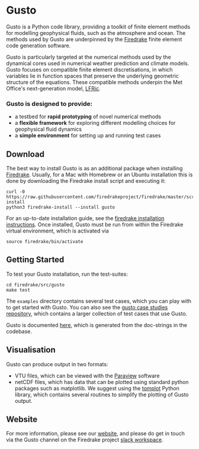 # Gusto

Gusto is a Python code library, providing a toolkit of finite element methods for modelling geophysical fluids, such as the atmosphere and ocean.
The methods used by Gusto are underpinned by the [Firedrake](http://firedrakeproject.org) finite element code generation software.

Gusto is particularly targeted at the numerical methods used by the dynamical cores used in numerical weather prediction and climate models.
Gusto focuses on compatible finite element discretisations, in which variables lie in function spaces that preserve the underlying geometric structure of the equations.
These compatible methods underpin the Met Office's next-generation model, [LFRic](https://www.metoffice.gov.uk/research/approach/modelling-systems/lfric).

### Gusto is designed to provide:
- a testbed for **rapid prototyping** of novel numerical methods
- a **flexible framework** for exploring different modelling choices for geophysical fluid dynamics
- a **simple environment** for setting up and running test cases

## Download

The best way to install Gusto is as an additional package when installing [Firedrake](http://firedrakeproject.org). Usually, for a Mac with Homebrew or an Ubuntu installation this is done by downloading the Firedrake install script and executing it:
```
curl -0 https://raw.githubusercontent.com/firedrakeproject/firedrake/master/scripts/firedrake-install
python3 firedrake-install --install gusto
```
For an up-to-date installation guide, see the [firedrake installation instructions](http://firedrakeproject.org/download.html). Once installed, Gusto must be run from within the Firedrake virtual environment, which is activated via
```
source firedrake/bin/activate
```
## Getting Started

To test your Gusto installation, run the test-suites:
```
cd firedrake/src/gusto
make test
```

The `examples` directory contains several test cases, which you can play with to get started with Gusto.
You can also see the [gusto case studies repository](https://github.com/firedrakeproject/gusto_case_studies), which contains a larger collection of test cases that use Gusto.

Gusto is documented [here](https://www.firedrakeproject.org/gusto-docs/), which is generated from the doc-strings in the codebase.

## Visualisation

Gusto can produce output in two formats:
- VTU files, which can be viewed with the [Paraview](https://www.paraview.org/) software
- netCDF files, which has data that can be plotted using standard python packages such as matplotlib. We suggest using the [tomplot](https://github.com/tommbendall/tomplot) Python library, which contains several routines to simplify the plotting of Gusto output.

## Website

For more information, please see our [website](https://www.firedrakeproject.org/gusto/), and please do get in touch via the Gusto channel on the Firedrake project [slack workspace](https://firedrakeproject.slack.com/).

